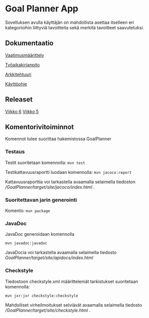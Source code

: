 # Goal Planner App

Sovelluksen avulla käyttäjän on mahdollista asettaa itselleen eri kategorioihin liittyviä tavoitteita sekä merkitä tavoitteet saavutetuksi.

## Dokumentaatio

[Vaatimusmäärittely](https://github.com/LindaJT/ot-harjoitustyo/blob/master/dokumentaatio/vaatimusmaarittely.md)

[Työaikakirjanpito](https://github.com/LindaJT/ot-harjoitustyo/blob/master/dokumentaatio/tyoaikakirjanpito.md)

[Arkkitehtuuri](https://github.com/LindaJT/ot-harjoitustyo/blob/master/dokumentaatio/arkkitehtuuri.md)

[Käyttöohje](https://github.com/LindaJT/ot-harjoitustyo/blob/master/dokumentaatio/kayttoohje.md)

## Releaset

[Viikko 6](https://github.com/LindaJT/ot-harjoitustyo/releases/tag/viikko6)
[Viikko 5](https://github.com/LindaJT/ot-harjoitustyo/releases/tag/viikko5)

## Komentorivitoiminnot

Komennot tulee suorittaa hakemistossa GoalPlanner

### Testaus

Testit suoritetaan komennolla:
`mvn test`

Testikattavuusraportti luodaan komennolla:
`mvn jacoco:report`

Kattavuusraporttia voi tarkastella avaamalla selaimella tiedoston */GoalPlanner/target/site/jacoco/index.html* .

### Suoritettavan jarin generointi

Komento:
`mvn package`

### JavaDoc

JavaDoc generoidaan komennolla 

`mvn javadoc:javadoc`

JavaDocia voi tarkastella avaamalla selaimella tiedosto *GoalPlanner/target/site/apidocs/index.html*

### Checkstyle

Tiedostoon checkstyle.xml määrittelemät tarkistukset suoritetaan komennolla:

`mvn jxr:jxr checkstyle:checkstyle`

Mahdolliset virheilmoitukset selviävät avaamalla selaimella tiedosto */GoalPlanner/target/site/checkstyle.html* .


